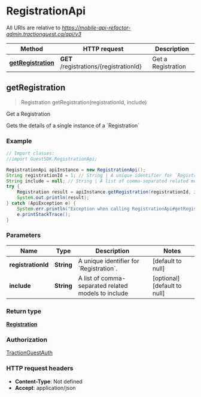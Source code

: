 # RegistrationApi

All URIs are relative to *https://mobile-api-refactor-admin.tractionguest.ca/api/v3*

Method | HTTP request | Description
------------- | ------------- | -------------
[**getRegistration**](RegistrationApi.md#getRegistration) | **GET** /registrations/{registrationId} | Get a Registration



## getRegistration

> Registration getRegistration(registrationId, include)

Get a Registration

Gets the details of a single instance of a &#x60;Registration&#x60;

### Example

```java
// Import classes:
//import GuestSDK.RegistrationApi;

RegistrationApi apiInstance = new RegistrationApi();
String registrationId = 1; // String | A unique identifier for `Registration`.
String include = null; // String | A list of comma-separated related models to include
try {
    Registration result = apiInstance.getRegistration(registrationId, include);
    System.out.println(result);
} catch (ApiException e) {
    System.err.println("Exception when calling RegistrationApi#getRegistration");
    e.printStackTrace();
}
```

### Parameters


Name | Type | Description  | Notes
------------- | ------------- | ------------- | -------------
 **registrationId** | **String**| A unique identifier for &#x60;Registration&#x60;. | [default to null]
 **include** | **String**| A list of comma-separated related models to include | [optional] [default to null]

### Return type

[**Registration**](Registration.md)

### Authorization

[TractionGuestAuth](../README.md#TractionGuestAuth)

### HTTP request headers

- **Content-Type**: Not defined
- **Accept**: application/json

